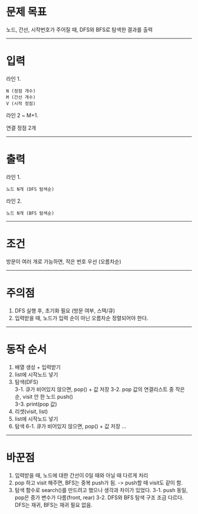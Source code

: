 # 문제 목표
노드, 간선, 시작번호가 주어질 때, DFS와 BFS로 탐색한 결과를 출력

---
# 입력
라인 1.  

    N (정점 개수)  
    M (간선 개수)  
    V (시작 정점) 
    
라인 2 ~ M+1.  

  연결 정점 2개  
  
---
# 출력
라인 1.  

    노드 N개 (DFS 탐색순)  
    
라인 2.  

    노드 N개 (BFS 탐색순)  
  
---
# 조건
방문이 여러 개로 가능하면, 작은 번호 우선 (오름차순)  

---
# 주의점
1. DFS 실행 후, 초기화 필요 (방문 여부, 스택/큐)  
2. 입력받을 때, 노드가 입력 순이 아닌 오름차순 정렬되어야 한다.
---
# 동작 순서
1. 배열 생성 + 입력받기  
2. list에 시작노드 넣기  
3. 탐색(DFS)  
    3-1. 큐가 비어있지 않으면, pop() + 값 저장
    3-2. pop 값의 연결리스트 중 작은 순, visit 안 한 노드 push()  
    3-3. print(pop 값)  
4. 리셋(visit, list)
5. list에 시작노드 넣기  
6. 탐색
    6-1. 큐가 비어있지 않으면, pop() + 값 저장
...
---
# 바꾼점
1. 입력받을 때, 노드에 대한 간선이 0일 때와 아닐 때 다르게 처리
2. pop 하고 visit 해주면, BFS는 중복 push가 됨.
    -> push할 때 visit도 같이 함.
3. 탐색 함수로 search()를 만드려고 했으나 생각과 차이가 있었다.
    3-1. push 동일, pop은 증가 변수가 다름(front, rear)
    3-2. DFS와 BFS 탐색 구조 조금 다르다. DFS는 재귀, BFS는 재귀 필요 없음.

